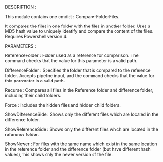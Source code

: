 DESCRIPTION :

This module contains one cmdlet : Compare-FolderFiles.

It compares the files in one folder with the files in another folder.
Uses a MD5 hash value to uniquely identify and compare the content of the files.
Requires Powershell version 4.

PARAMETERS :

ReferenceFolder : Folder used as a reference for comparison.
The command checks that the value for this parameter is a valid path.

DifferenceFolder : Specifies the folder that is compared to the reference folder.
Accepts pipeline input, and the command checks that the value for this parameter is a valid path.

Recurse : Compares all files in the Reference folder and difference folder, including their child folders. 

Force : Includes the hidden files and hidden child folders.

ShowDifferenceSide : Shows only the different files which are located in the difference folder.

ShowReferenceSide : Shows only the different files which are located in the reference folder.

ShowNewer : For files with the same name which exist in the same location in the reference folder and the difference folder (but have different hash values), this shows only the newer version of the file.
